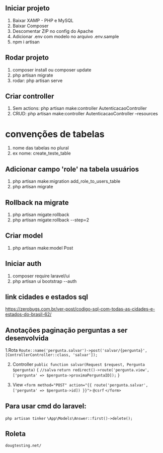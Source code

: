 ## Iniciar projeto

1. Baixar XAMP - PHP e MySQL
2. Baixar Composer
3. Descomentar ZIP no config do Apache
4. Adicionar .env com modelo no arquivo .env.sample
5. npm i artisan

## Rodar projeto

1. composer install ou composer update
2. php artisan migrate
2. rodar: php artisan serve

## Criar controller

1. Sem actions: php artisan make:controller AutenticacaoController
2. CRUD: php artisan make:controller AutenticacaoController –resources

# convenções de tabelas
1. nome das tabelas no plural
2. ex nome: create_teste_table

## Adicionar campo 'role' na tabela usuários
1. php artisan make:migration add_role_to_users_table
2. php artisan migrate

## Rollback na migrate
1. php artisan migate:rollback
2. php artisan migate:rollback --step=2

## Criar model
1. php artisan make:model Post

## Iniciar auth
1. composer require laravel/ui
2. php artisan ui bootstrap --auth


## link cidades e estados sql
https://zerobugs.com.br/ver-post/codigo-sql-com-todas-as-cidades-e-estados-do-brasil-62/

## Anotações paginação perguntas a ser desenvolvida

1.Rota
    `Route::name('pergunta.salvar')->post('salvar/{pergunta}', [ControllerController::class, 'salvar']);`  


2. Controller
    `public function salvar(Request $request, Pergunta $pergunta)`
    `{`
        `//salva`
        `return redirect()->route('pergunta.view', ['pergunta' => $pergunta->proximaPerguntaID]);`
    `}`

3. View
    `<form method="POST" action="{{ route('pergunta.salvar', ['pergunta' => $pergunta->id]) }}">`
        `@csrf`
    `</form>`


## Para usar cmd do laravel:

`php artisan tinker`
`\App\Models\Answer::first()->delete();`

## Roleta 

`dougtesting.net/`